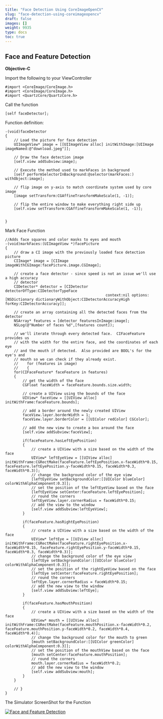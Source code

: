 ```yaml
---
title: "Face Detection Using CoreImageOpenCV"
slug: "face-detection-using-coreimageopencv"
draft: false
images: []
weight: 9935
type: docs
toc: true
---
```


## Face and Feature Detection
**Objective-C**

Import the following to your ViewController

    #import <CoreImage/CoreImage.h>
    #import <CoreImage/CoreImage.h>
    #import <QuartzCore/QuartzCore.h>

Call the function

 

    [self faceDetector];

Function definition:

    -(void)faceDetector
    {
        // Load the picture for face detection
        UIImageView* image = [[UIImageView alloc] initWithImage:[UIImage imageNamed:@"download.jpeg"]];
        
        // Draw the face detection image
        [self.view addSubview:image];
        
        // Execute the method used to markFaces in background
        [self performSelectorInBackground:@selector(markFaces:) withObject:image];
        
        // flip image on y-axis to match coordinate system used by core image
        [image setTransform:CGAffineTransformMakeScale(1, -1)];
        
        // flip the entire window to make everything right side up
        [self.view setTransform:CGAffineTransformMakeScale(1, -1)];
        
        
    }
Mark Face Function

    //Adds face squares and color masks to eyes and mouth
    -(void)markFaces:(UIImageView *)facePicture
    {
        // draw a CI image with the previously loaded face detection picture
        CIImage* image = [CIImage imageWithCGImage:facePicture.image.CGImage];
        
        // create a face detector - since speed is not an issue we'll use a high accuracy
        // detector
        CIDetector* detector = [CIDetector detectorOfType:CIDetectorTypeFace
                                                  context:nil options:[NSDictionary dictionaryWithObject:CIDetectorAccuracyHigh forKey:CIDetectorAccuracy]];
        
        // create an array containing all the detected faces from the detector
        NSArray* features = [detector featuresInImage:image];
        NSLog(@"Number of faces %d",[features count]);
        
        // we'll iterate through every detected face.  CIFaceFeature provides us
        // with the width for the entire face, and the coordinates of each eye
        // and the mouth if detected.  Also provided are BOOL's for the eye's and
        // mouth so we can check if they already exist.
        //    for (features in image)
        //    {
        for(CIFaceFeature* faceFeature in features)
        {
            // get the width of the face
            CGFloat faceWidth = faceFeature.bounds.size.width;
            
            // create a UIView using the bounds of the face
            UIView* faceView = [[UIView alloc] initWithFrame:faceFeature.bounds];
            
            // add a border around the newly created UIView
            faceView.layer.borderWidth = 1;
            faceView.layer.borderColor = [[UIColor redColor] CGColor];
            
            // add the new view to create a box around the face
            [self.view addSubview:faceView];
            
            if(faceFeature.hasLeftEyePosition)
            {
                // create a UIView with a size based on the width of the face
                UIView* leftEyeView = [[UIView alloc] initWithFrame:CGRectMake(faceFeature.leftEyePosition.x-faceWidth*0.15, faceFeature.leftEyePosition.y-faceWidth*0.15, faceWidth*0.3, faceWidth*0.3)];
                // change the background color of the eye view
                [leftEyeView setBackgroundColor:[[UIColor blueColor] colorWithAlphaComponent:0.3]];
                // set the position of the leftEyeView based on the face
                [leftEyeView setCenter:faceFeature.leftEyePosition];
                // round the corners
                leftEyeView.layer.cornerRadius = faceWidth*0.15;
                // add the view to the window
                [self.view addSubview:leftEyeView];
            }
            
            if(faceFeature.hasRightEyePosition)
            {
                // create a UIView with a size based on the width of the face
                UIView* leftEye = [[UIView alloc] initWithFrame:CGRectMake(faceFeature.rightEyePosition.x-faceWidth*0.15, faceFeature.rightEyePosition.y-faceWidth*0.15, faceWidth*0.3, faceWidth*0.3)];
                // change the background color of the eye view
                [leftEye setBackgroundColor:[[UIColor blueColor] colorWithAlphaComponent:0.3]];
                // set the position of the rightEyeView based on the face
                [leftEye setCenter:faceFeature.rightEyePosition];
                // round the corners
                leftEye.layer.cornerRadius = faceWidth*0.15;
                // add the new view to the window
                [self.view addSubview:leftEye];
            }
            
            if(faceFeature.hasMouthPosition)
            {
                // create a UIView with a size based on the width of the face
                UIView* mouth = [[UIView alloc] initWithFrame:CGRectMake(faceFeature.mouthPosition.x-faceWidth*0.2, faceFeature.mouthPosition.y-faceWidth*0.2, faceWidth*0.4, faceWidth*0.4)];
                // change the background color for the mouth to green
                [mouth setBackgroundColor:[[UIColor greenColor] colorWithAlphaComponent:0.3]];
                // set the position of the mouthView based on the face
                [mouth setCenter:faceFeature.mouthPosition];
                // round the corners
                mouth.layer.cornerRadius = faceWidth*0.2;
                // add the new view to the window
                [self.view addSubview:mouth];
            }
        }
        
        // }
    }

The Simulator ScreenShot for the Function


[![Face and Feature Detection][1]][1]


  [1]: http://i.stack.imgur.com/AAvQS.png

